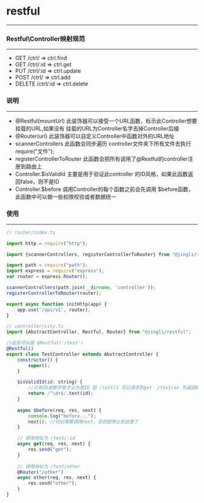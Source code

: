 # restful
---

### Restful\Controller映射规范
---

- GET       /ctrl/      => ctrl.find
- GET       /ctrl/:id   => ctrl.get
- PUT       /ctrl/:id   => ctrl.update
- POST      /ctrl/      => ctrl.add
- DELETE    /ctrl/:id   => ctrl.delete

### 说明
---

- @Restful(mountUrl) 此装饰器可以接受一个URL函数，标示此Controller想要挂载的URL,如果没有
  挂载的URL为Controller名字去掉Controller后缀
- @Router(url) 此装饰器可以自定义Controller中函数对外的URL地址
- scannerControllers 此函数会同步遍历 controller文件夹下所有文件去执行require("文件");
- registerControllerToRouter 此函数会把所有调用了@Restful的controller注册到路由上
- Controller.$isValidId 主要是用于验证此controller 的ID风格，如果此函数返回false，则不是ID
- Controller.$before 调用Controller的每个函数之前会先调用
    $before函数，此函数中可以做一些权限校验或者数据统一

### 使用
---

```javascript
// router/index.ts 

import http = require("http");

import {scannerControllers, registerControllerToRouter} from "@jingli/restful";

import path = require("path");
import express = require("express");
var router = express.Router();

scannerControllers(path.join(__dirname, 'controller'));
registerControllerToRouter(router);

export async function initHttp(app) {
    app.use('/api/v1', router);
}
```

```javascript
// controller/city.ts
import {AbstractController, Restful, Router} from "@jingli/restful";

//此处可以是 @Restful('/test')
@Restful()
export class TestController extends AbstractController {
    constructor() {
        super();
    }

    $isValidId(id: string) {
        //只有ID是数字是才认为是ID 如 /test/1 可以请求到get  /test/xx 为返回404  /test/other 为映射到 other函数
        return /^\d+$/.test(id);
    }
    
    async $before(req, res, next) {
        console.log("before...");
        next(); //切记需要调用next，否则就停止到这里了
    }

    // 调用地址为 /test/:id
    async get(req, res, next) {
        res.send("get");
    }
    
    // 调用地址为 /test/other
    @Router("/other")
    async other(req, res, next) {
        res.send("other");
    }
}
```

